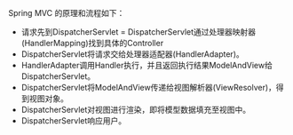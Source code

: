 Spring MVC 的原理和流程如下：

- 请求先到DispatcherServlet
= DispatcherServlet通过处理器映射器(HandlerMapping)找到具体的Controller
- DispatcherServlet将请求交给处理器适配器(HandlerAdapter)。
- HandlerAdapter调用Handler执行，并且返回执行结果ModelAndView给DispatcherServlet。
- DispatcherServlet将ModelAndView传递给视图解析器(ViewResolver)，得到视图对象。
- DispatcherServlet对视图进行渲染，即将模型数据填充至视图中。
- DispatcherServlet响应用户。
